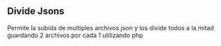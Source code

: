 ## Divide Jsons
Permite la subida de multiples archivos json y los divide todos a la mitad guardando 2 archivos por cada 1 utilizando php   
